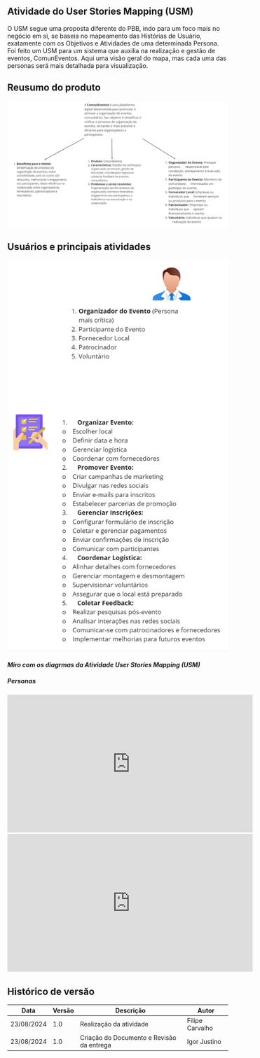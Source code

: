 ## Atividade do User Stories Mapping (USM)

O USM segue uma proposta diferente do PBB, indo para um foco mais no negócio em si, se baseia no mapeamento das Histórias de Usuário, exatamente com os Objetivos e Atividades de uma determinada Persona. Foi feito um USM para um sistema que auxilia na realização e gestão de eventos, ComunEventos. Aqui uma visão geral do mapa, mas cada uma das personas será mais detalhada para visualização.

## Reusumo do produto
![alt text](image-8.png)

## Usuários e principais atividades
![alt text](image-9.png)

#### *Miro com os diagrmas da Atividade User Stories Mapping (USM)*
##### *Personas*

<iframe width="560" height="315" src="https://miro.com/welcomeonboard/UTRRNzdJcXZ5SXpiNkFKbVR6bkYxVzA5V2dXWHVPSjk5bDYxWEpQUGVPaDlLb21nbzduSWtTTkxYZWFQTm81RXwzNDU4NzY0NTgzMzI1MTU5ODM5fDI=?share_link_id=882229210164" title="Miro" frameborder="0" allow="accelerometer; autoplay; clipboard-write; encrypted-media; gyroscope; picture-in-picture; web-share" referrerpolicy="strict-origin-when-cross-origin" allowfullscreen></iframe>


<iframe width="560" height="315" src="https://miro.com/welcomeonboard/UTRRNzdJcXZ5SXpiNkFKbVR6bkYxVzA5V2dXWHVPSjk5bDYxWEpQUGVPaDlLb21nbzduSWtTTkxYZWFQTm81RXwzNDU4NzY0NTgzMzI1MTU5ODM5fDI=?share_link_id=882229210164" title="YouTube video player" frameborder="0" allow="accelerometer; autoplay; clipboard-write; encrypted-media; gyroscope; picture-in-picture; web-share" referrerpolicy="strict-origin-when-cross-origin" allowfullscreen></iframe>

## Histórico de versão

 Data       | Versão | Descrição                        | Autor          |
| ---------- | ------ | -------------------------------- | -------------- |
| 23/08/2024 | 1.0    | Realização da atividade  |Filipe Carvalho |
| 23/08/2024 | 1.0    | Criação do Documento e Revisão da entrega | Igor Justino |